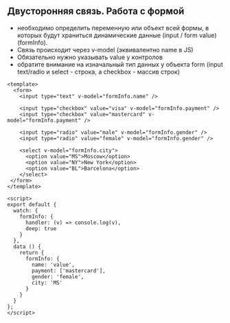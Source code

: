 ## Двусторонняя связь. Работа с формой

- необходимо определить переменную или объект всей формы, в которых будут храниться динамические данные (input / form
value) (formInfo). 
- Связь происходит через v-model (эквивалентно name в JS)
- Обязательно нужно указывать value у контролов 
- обратите внимание на изначальный тип данных у объекта form (input text/radio и select - строка, а checkbox - массив строк)

```
<template>
  <form>
    <input type="text" v-model="formInfo.name" />
 
    <input type="checkbox" value="visa" v-model="formInfo.payment" />
    <input type="checkbox" value="mastercard" v-model="formInfo.payment" />
 
    <input type="radio" value="male" v-model="formInfo.gender" />
    <input type="radio" value="female" v-model="formInfo.gender" />
 
    <select v-model="formInfo.city">
      <option value="MS">Moscow</option>
      <option value="NY">New York</option>
      <option value="BL">Barcelona</option>
    </select>
 </form>
</template>

<script>
export default {
  watch: {
    formInfo: {
      handler: (v) => console.log(v),
      deep: true
    }
  },
  data () {
    return {
      formInfo: {
        name: 'value',
        payment: ['mastercard'],
        gender: 'female',
        city: 'MS'
      }
    }
  }
};
</script>
```